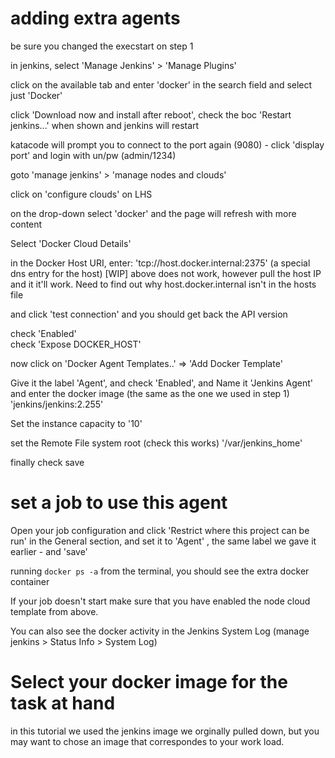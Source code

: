 # adding extra agents

be sure you changed the execstart on step 1

in jenkins, select 'Manage Jenkins' > 'Manage Plugins'

click on the available tab and enter 'docker' in the search field and select just 'Docker'

click 'Download now and install after reboot', check the boc 'Restart jenkins...' when shown and jenkins will restart

katacode will prompt you to connect to the port again (9080) - click 'display port' and login with un/pw (admin/1234)

goto 'manage jenkins' > 'manage nodes and clouds'

click on 'configure clouds' on LHS

on the drop-down select 'docker' and the page will refresh with more content

Select 'Docker Cloud Details'

in the Docker Host URI, enter: 'tcp://host.docker.internal:2375' (a special dns entry for the host)
[WIP] above does not work, however pull the host IP and it it'll work. Need to find out why host.docker.internal isn't in the hosts file

and click 'test connection' and you should get back the API version

check 'Enabled'   
check 'Expose DOCKER_HOST'

now click on 'Docker Agent Templates..' => 'Add Docker Template'

Give it the label  'Agent', and check 'Enabled', and Name it 'Jenkins Agent' and enter the docker image (the same as the one we used in step 1) 'jenkins/jenkins:2.255'

Set the instance capacity to '10'

set the Remote File system root  (check this works) '/var/jenkins_home'

finally check save


# set a job to use this agent

Open your job configuration and click 'Restrict where this project can be run' in the General section, and set it to 'Agent' , the same label we gave it earlier - and 'save'

running `docker ps -a` from the terminal, you should see the extra docker container

If your job doesn't start make sure that you have enabled the node cloud template from above.

You can also see the docker activity in the Jenkins System Log (manage jenkins > Status Info > System Log)

# Select your docker image for the task at hand

in this tutorial we used the jenkins image we orginally pulled down, but you may want to chose an image that correspondes to your work load.

